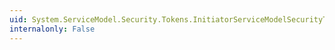 ```yaml
---
uid: System.ServiceModel.Security.Tokens.InitiatorServiceModelSecurityTokenRequirement.TargetAddress
internalonly: False
---
```

